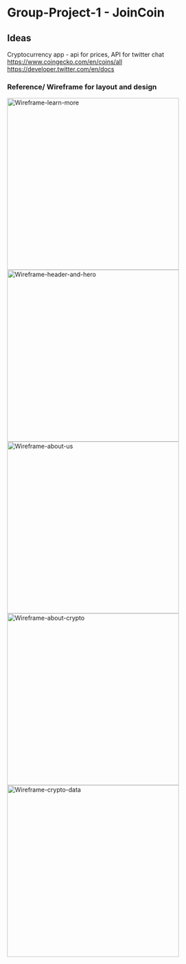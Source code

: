 # Group-Project-1 - JoinCoin

## Ideas
Cryptocurrency app - api for prices, API for twitter chat
https://www.coingecko.com/en/coins/all
https://developer.twitter.com/en/docs

### Reference/ Wireframe for layout and design

<img width="400" alt="Wireframe-learn-more" src="https://user-images.githubusercontent.com/82549162/120904575-310f7000-c60a-11eb-8f9d-5e40c6a98cc9.png">
<img width="400" alt="Wireframe-header-and-hero" src="https://user-images.githubusercontent.com/82549162/120904577-31a80680-c60a-11eb-9cb9-04cf5e56b877.png">
<img width="400" alt="Wireframe-about-us" src="https://user-images.githubusercontent.com/82549162/120904580-3371ca00-c60a-11eb-92e0-28cc54ee930e.png">
<img width="400" alt="Wireframe-about-crypto" src="https://user-images.githubusercontent.com/82549162/120904581-340a6080-c60a-11eb-97f2-51d4be83e5c6.png">
<img width="400" alt="Wireframe-crypto-data" src="https://user-images.githubusercontent.com/82549162/120904582-340a6080-c60a-11eb-91bc-905e6bd7f7f5.png">

